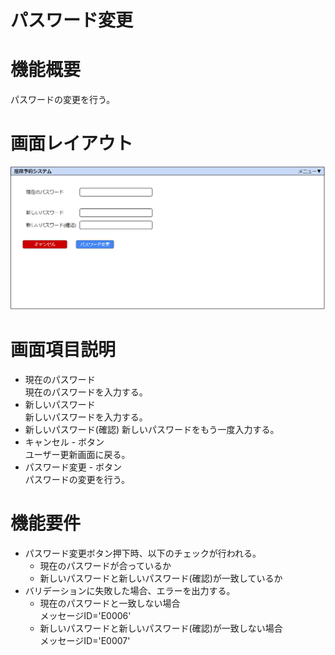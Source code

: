 # パスワード変更
# 機能概要
パスワードの変更を行う。
# 画面レイアウト
![画面レイアウト_パスワード変更](https://github.com/cuorain/SeatReservationSystem/blob/design/design/004_%E3%83%91%E3%82%B9%E3%83%AF%E3%83%BC%E3%83%89%E5%A4%89%E6%9B%B4/image/%E7%94%BB%E9%9D%A2%E3%83%AC%E3%82%A4%E3%82%A2%E3%82%A6%E3%83%88_%E3%83%91%E3%82%B9%E3%83%AF%E3%83%BC%E3%83%89%E5%A4%89%E6%9B%B4.png)
# 画面項目説明
* 現在のパスワード  
現在のパスワードを入力する。
* 新しいパスワード  
新しいパスワードを入力する。
* 新しいパスワード(確認)
新しいパスワードをもう一度入力する。
* キャンセル - ボタン  
ユーザー更新画面に戻る。
* パスワード変更 - ボタン  
パスワードの変更を行う。  

# 機能要件
* パスワード変更ボタン押下時、以下のチェックが行われる。
    * 現在のパスワードが合っているか
    * 新しいパスワードと新しいパスワード(確認)が一致しているか
* バリデーションに失敗した場合、エラーを出力する。  
    * 現在のパスワードと一致しない場合  
    メッセージID='E0006' 
    * 新しいパスワードと新しいパスワード(確認)が一致しない場合  
    メッセージID='E0007' 
